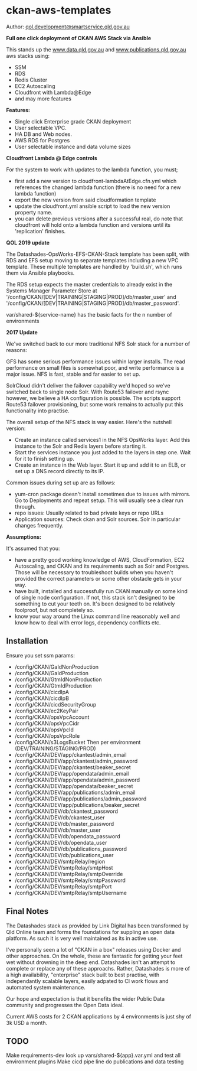 # ckan-aws-templates

Author: qol.development@smartservice.qld.gov.au

**Full one click deployment of CKAN AWS Stack via Ansible**

This stands up the www.data.qld.gov.au and www.publications.qld.gov.au aws stacks using:
* SSM
* RDS
* Redis Cluster
* EC2 Autoscaling
* Cloudfront with Lambda@Edge
* and may more features

**Features:**

* Single click Enterprise grade CKAN deployment
* User selectable VPC.
* HA DB and Web nodes.
* AWS RDS for Postgres
* User selectable instance and data volume sizes

**Cloudfront Lambda @ Edge controls**

For the system to work with updates to the lambda function, you must;
* first add a new version to cloudfront-lambdaAtEdge.cfn.yml which references the changed lambda function (there is no need for a new lambda function)
* export the new version from said cloudformation template
* update the cloudfront.yml ansible script to load the new version property name.
* you can delete previous versions after a successful real, do note that cloudfront will hold onto a lambda function and versions until its 'replication' finishes.

**QOL 2019 update**

The Datashades-OpsWorks-EFS-CKAN-Stack template has been split, with RDS and EFS setup moving to separate templates including a new VPC template. These multiple templates are handled by 'build.sh', which runs them via Ansible playbooks.

The RDS setup expects the master credentials to already exist in the Systems Manager Parameter Store at '/config/CKAN/[DEV|TRAINING|STAGING|PROD]/db/master_user' and '/config/CKAN/[DEV|TRAINING|STAGING|PROD]/db/master_password'.

var/shared-${service-name} has the basic facts for the n number of environments

**2017 Update**

We've switched back to our more traditional NFS Solr stack for a number of reasons:

GFS has some serious performance issues within larger installs. The read performance on small files is somewhat poor, and write performance is a major issue. NFS is fast, stable and far easier to set up.

SolrCloud didn't deliver the failover capability we'd hoped so we've switched back to single node Solr. With Route53 failover and rsync however, we believe a HA configuration is possible. The scripts support Route53 failover provisioning, but some work remains to actually put this functionality into practise.

The overall setup of the NFS stack is way easier. Here's the nutshell version:

* Create an instance called services1 in the NFS OpsWorks layer. Add this instance to the Solr and Redis layers before starting it.
* Start the services instance you just added to the layers in step one. Wait for it to finish setting up.
* Create an instance in the Web layer. Start it up and add it to an ELB, or set up a DNS record directly to its IP.

Common issues during set up are as follows:

* yum-cron package doesn't install sometimes due to issues with mirrors. Go to Deployments and repeat setup. This will usually see a clear run through.
* repo issues: Usually related to bad private keys or repo URLs
* Application sources: Check ckan and Solr sources. Solr in particular changes frequently.

**Assumptions:**

It's assumed that you:

* have a pretty good working knowledge of AWS, CloudFormation, EC2 Autoscaling, and CKAN and its requirements such as Solr and Postgres. Those will be necessary to troubleshoot builds when you haven't provided the correct parameters or some other obstacle gets in your way.
* have built, installed and successfully run CKAN manually on some kind of single node configuration. If not, this stack isn't designed to be something to cut your teeth on. It's been designed to be relatively foolproof, but not completely so.
* know your way around the Linux command line reasonably well and know how to deal with error logs, dependency conflicts etc.

Installation
------------
Ensure you set ssm params:
* /config/CKAN/GaIdNonProduction
* /config/CKAN/GaIdProduction
* /config/CKAN/GtmIdNonProduction
* /config/CKAN/GtmIdProduction
* /config/CKAN/cicdIpA
* /config/CKAN/cicdIpB
* /config/CKAN/cicdSecurityGroup
* /config/CKAN/ec2KeyPair
* /config/CKAN/opsVpcAccount
* /config/CKAN/opsVpcCidr
* /config/CKAN/opsVpcId
* /config/CKAN/opsVpcRole
* /config/CKAN/s3LogsBucket
Then per environment (DEV/TRAINING/STAGING/PROD)
* /config/CKAN/DEV/app/ckantest/admin_email
* /config/CKAN/DEV/app/ckantest/admin_password
* /config/CKAN/DEV/app/ckantest/beaker_secret
* /config/CKAN/DEV/app/opendata/admin_email
* /config/CKAN/DEV/app/opendata/admin_password
* /config/CKAN/DEV/app/opendata/beaker_secret
* /config/CKAN/DEV/app/publications/admin_email
* /config/CKAN/DEV/app/publications/admin_password
* /config/CKAN/DEV/app/publications/beaker_secret
* /config/CKAN/DEV/db/ckantest_password
* /config/CKAN/DEV/db/ckantest_user
* /config/CKAN/DEV/db/master_password
* /config/CKAN/DEV/db/master_user
* /config/CKAN/DEV/db/opendata_password
* /config/CKAN/DEV/db/opendata_user
* /config/CKAN/DEV/db/publications_password
* /config/CKAN/DEV/db/publications_user
* /config/CKAN/DEV/smtpRelay/region
* /config/CKAN/DEV/smtpRelay/smtpHost
* /config/CKAN/DEV/smtpRelay/smtpOverride
* /config/CKAN/DEV/smtpRelay/smtpPassword
* /config/CKAN/DEV/smtpRelay/smtpPort
* /config/CKAN/DEV/smtpRelay/smtpUsername

Final Notes
-----------

The Datashades stack as provided by Link Digital has been transformed by Qld Online team and forms the foundations for suppling an open data platform. As such it is very well maintained as its in active use.


I've personally seen a lot of "CKAN in a box" releases using Docker and other approaches. On the whole, these are fantastic for getting your
feet wet without drowning in the deep end. Datashades isn't an attempt to complete or replace any of these approachs. Rather, Datashades is
more of a high availability, "enterprise" stack built to best practise, with independantly scalable layers, easily adpated to CI work flows
and automated system maintenance.

Our hope and expectation is that it benefits the wider Public Data community and progresses the Open Data ideal.

Current AWS costs for 2 CKAN applications by 4 environments is just shy of 3k USD a month.

## TODO ##
Make requirements-dev look up vars/shared-${app}.var.yml and test all environment plugins
Make cicd pipe line do publications and data testing
